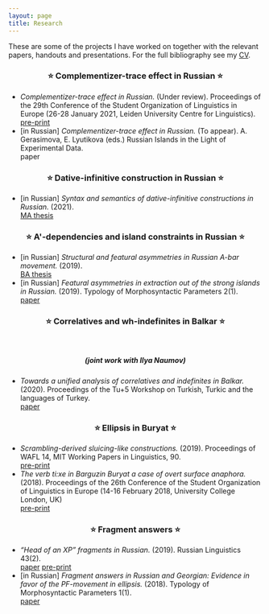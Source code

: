 ```yaml
---
layout: page
title: Research
---
```


These are some of the projects I have worked on together with the relevant papers, handouts and presentations. For the full bibliography see my <a href="{{ site.baseurl }}/files/morgunova_cv.pdf" class="pdf">CV</a>.

<center><h3> &#11088; Complementizer-trace effect in Russian &#11088; </h3> </center>

<ul>
<li><i>Complementizer-trace effect in Russian.</i> (Under review). Proceedings of the 29th Conference of the Student Organization of Linguistics in Europe (26-28 January 2021, Leiden University Centre for Linguistics). <br> <a href="{{ site.baseurl }}/files/console29-first-morgunova.pdf" class="pdf">pre-print</a> </li>
<li>[in Russian] <i>Complementizer-trace effect in Russian.</i> (To appear). A. Gerasimova, E. Lyutikova (eds.) Russian Islands in the Light of Experimental Data. <br> paper </li>
</ul>

<center><h3> &#11088; Dative-infinitive construction in Russian &#11088; </h3></center>

<ul>
<li> [in Russian] <i>Syntax and semantics of dative-infinitive constructions in Russian.</i> (2021). <br> <a href="{{ site.baseurl }}/files/morgunova_MA_thesis.pdf" class="pdf">MA thesis</a> </li>
</ul>

<center><h3> &#11088; A'-dependencies and island constraints in Russian &#11088; </h3></center>

<ul>
<li> [in Russian] <i>Structural and featural asymmetries in Russian A-bar movement.</i> (2019). <br> <a href="{{ site.baseurl }}/files/morgunova_BA_thesis.pdf" class="pdf">BA thesis</a> </li>
<li> [in Russian] <i>Featural asymmetries in extraction out of the strong islands in Russian.</i> (2019). Typology of Morphosyntactic Parameters 2(1). <br> <a href="http://tmp.sc/application/files/6315/7781/8055/Morgunova-2019-2-1.pdf" class="pdf">paper</a> </li>
</ul>


<center><h3> &#11088; Correlatives and wh-indefinites in Balkar &#11088; </h3><br> <h5>(joint work with Ilya Naumov)</h5></center>

<ul>
<li> <i>Towards a unified analysis of correlatives and indefinites in Balkar.</i> (2020). Proceedings of the Tu+5 Workshop on Turkish, Turkic and the languages of Turkey. <br> <a href="{{ site.baseurl }}/files/morgunova_naumov_correlatives_wh_indef_2020.pdf" class="pdf">paper</a> </li>
</ul>

<center><h3> &#11088; Ellipsis in Buryat &#11088; </h3></center>

<ul>
<li> <i>Scrambling-derived sluicing-like constructions.</i> (2019). Proceedings of WAFL 14, MIT Working Papers in Linguistics, 90. <br>  <a href="{{ site.baseurl }}/files/morgunova_wafl_14.pdf" class="pdf">pre-print</a></li>

<li> <i>The verb ti:xe in Barguzin Buryat a case of overt surface anaphora.</i> (2018). Proceedings of the 26th Conference  of the Student Organization of Linguistics in Europe (14-16 February 2018, University College London, UK) <br> <a href="{{ site.baseurl }}/files/console26-final-morgunova.pdf" class="pdf">pre-print</a> </li>
</ul>

<center><h3> &#11088; Fragment answers &#11088; </h3></center>

<ul>
<li><i>“Head of an XP” fragments in Russian.</i> (2019). Russian Linguistics 43(2). <br> <a href="https://link.springer.com/article/10.1007/s11185-019-09212-y" class="pdf">paper</a> <a href="{{ site.baseurl }}/files/“Head of an XP” fragments in Russian.pdf" class="pdf">pre-print</a> </li>
<li>[in Russian] <i>Fragment answers in Russian and Georgian: Evidence in favor of the PF-movement in ellipsis.</i> (2018). Typology of Morphosyntactic Parameters 1(1). <br> <a href="http://tmp.sc/application/files/7215/5768/7206/Morgunova-2018-1-1.pdf" class="pdf">paper</a> </li>
</ul>


